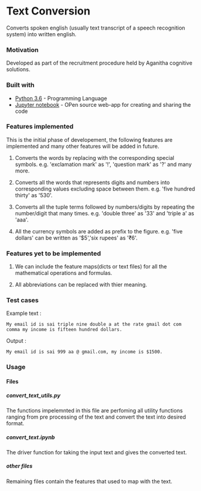 # Text Conversion
Converts spoken english (usually text transcript of a speech recognition system) into written english. 

### Motivation
Developed as part of the recruitment procedure held by Aganitha cognitive solutions.

### Built with
*  [Python 3.6](https://www.python.org/downloads/release/python-360/) - Programming Language
* [Jupyter notebook](https://jupyter.org/) - OPen source web-app for creating and sharing the code


### Features implemented

This is the initial phase of developement, the following features are implemented and many other features will be added in future.

1. Converts the words by replacing with the corresponding special symbols. e.g. 'exclamation mark' as '!', 'question mark' as '?' and many more.

2. Converts all the words that represents digits and numbers into corresponding values excluding space between them. e.g. 'five hundred thirty' as '530'.

3. Converts all the tuple terms followed by numbers/digits by repeating the number/digit that many times. e.g. 'double three'  as '33' and 'triple a' as 'aaa'.  

4. All the currency symbols are added as prefix to the figure. e.g. 'five dollars' can be written as '$5','six rupees' as '₹6'.


### Features yet to be implemented

1. We can include the feature maps(dicts or text files) for all the mathematical operations and formulas.

2. All abbreviations can be replaced with thier meaning.

### Test cases 
Example text : 
```
My email id is sai triple nine double a at the rate gmail dot com comma my income is fifteen hundred dollars.

```
Output :
```
My email id is sai 999 aa @ gmail.com, my income is $1500.
```

### Usage
#### Files
##### convert_text_utils.py
The functions impelemnted in this file are perfoming all utility functions ranging from pre processing of the text and convert the text into desired format.
##### convert_text.ipynb
The driver function for taking the input text and gives the converted text.
##### other files 
Remaining files contain the features that used to map with the text. 





